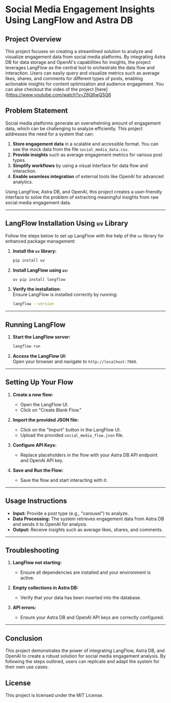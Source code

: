 # Social Media Engagement Insights Using LangFlow and Astra DB

## Project Overview
This project focuses on creating a streamlined solution to analyze and visualize engagement data from social media platforms. By integrating Astra DB for data storage and OpenAI's capabilities for insights, the project leverages LangFlow as the central tool to orchestrate the data flow and interaction. Users can easily query and visualize metrics such as average likes, shares, and comments for different types of posts, enabling actionable insights for content optimization and audience engagement.
You can alse checkout the video of the project [here](https://www.youtube.com/watch?v=Z6Q6wQ5Q6

## Problem Statement
Social media platforms generate an overwhelming amount of engagement data, which can be challenging to analyze efficiently. This project addresses the need for a system that can:

1. **Store engagement data** in a scalable and accessible format. You can see the mock data from the file `social_media_data.csv`.
2. **Provide insights** such as average engagement metrics for various post types.
3. **Simplify workflows** by using a visual interface for data flow and interaction.
4. **Enable seamless integration** of external tools like OpenAI for advanced analytics.

Using LangFlow, Astra DB, and OpenAI, this project creates a user-friendly interface to solve the problem of extracting meaningful insights from raw social media engagement data.

---

## LangFlow Installation Using `uv` Library

Follow the steps below to set up LangFlow with the help of the `uv` library for enhanced package management:

1. **Install the `uv` library:**  
   ```bash
   pip install uv
   ```

2. **Install LangFlow using `uv`:**  
   ```bash
   uv pip install langflow
   ```

3. **Verify the installation:**  
   Ensure LangFlow is installed correctly by running:  
   ```bash
   langflow --version
   ```

---

## Running LangFlow

1. **Start the LangFlow server:**  
   ```bash
   langflow run
   ```

2. **Access the LangFlow UI:**  
   Open your browser and navigate to `http://localhost:7860`.

---

## Setting Up Your Flow

1. **Create a new flow:**
   - Open the LangFlow UI.
   - Click on "Create Blank Flow."

2. **Import the provided JSON file:**
   - Click on the "Import" button in the LangFlow UI.
   - Upload the provided `social_media_flow.json` file.

3. **Configure API Keys:**
   - Replace placeholders in the flow with your Astra DB API endpoint and OpenAI API key.

4. **Save and Run the Flow:**
   - Save the flow and start interacting with it.

---

## Usage Instructions

- **Input:** Provide a post type (e.g., "carousel") to analyze.
- **Data Processing:** The system retrieves engagement data from Astra DB and sends it to OpenAI for analysis.
- **Output:** Receive insights such as average likes, shares, and comments.

---

## Troubleshooting

1. **LangFlow not starting:**
   - Ensure all dependencies are installed and your environment is active.

2. **Empty collections in Astra DB:**
   - Verify that your data has been inserted into the database.

3. **API errors:**
   - Ensure your Astra DB and OpenAI API keys are correctly configured.

---

## Conclusion
This project demonstrates the power of integrating LangFlow, Astra DB, and OpenAI to create a robust solution for social media engagement analysis. By following the steps outlined, users can replicate and adapt the system for their own use cases.


## License
This project is licensed under the MIT License.


